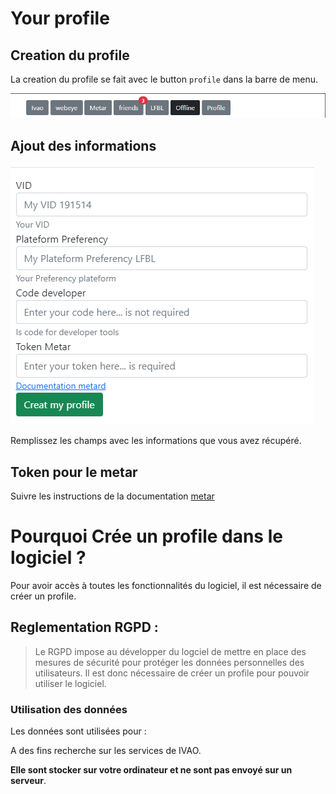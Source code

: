 # Your profile

## Creation du profile

La creation du profile se fait avec le button `profile` dans la barre de menu.

![creation du profile](./img/btn_profile.png)

## Ajout des informations

![ajout des informations](./img/token_for_app.png)

Remplissez les champs avec les informations que vous avez récupéré.


## Token pour le metar

Suivre les instructions de la documentation [metar](./metar.md)

# Pourquoi Crée un profile dans le logiciel ?

Pour avoir accès à toutes les fonctionnalités du logiciel, il est nécessaire de créer un profile.

## Reglementation RGPD : 

> Le RGPD impose au développer du logciel de mettre en place des mesures de sécurité pour protéger les données personnelles des utilisateurs. Il est donc nécessaire de créer un profile pour pouvoir utiliser le logiciel.

### Utilisation des données

Les données sont utilisées pour :

A des fins recherche sur les services de IVAO.

**Elle sont stocker sur votre ordinateur et ne sont pas envoyé sur un serveur**.

